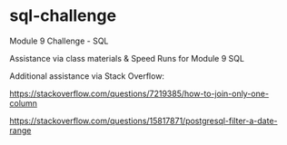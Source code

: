 # sql-challenge
Module 9 Challenge - SQL

Assistance via class materials & Speed Runs for Module 9 SQL

Additional assistance via Stack Overflow:

https://stackoverflow.com/questions/7219385/how-to-join-only-one-column

https://stackoverflow.com/questions/15817871/postgresql-filter-a-date-range
